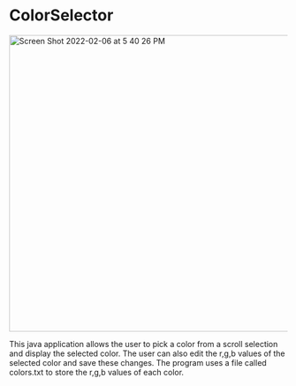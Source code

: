 # ColorSelector
<img width="537" alt="Screen Shot 2022-02-06 at 5 40 26 PM" src="https://user-images.githubusercontent.com/57415626/152711994-3fb33417-663a-4133-ac2b-8ac9a91f4214.png">

This java application allows the user to pick a color from a scroll selection and display the selected color. The user can also edit the r,g,b values of the selected color and save these changes. The program uses a file called colors.txt to store the r,g,b values of each color. 
